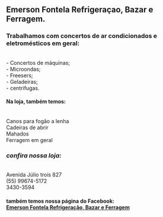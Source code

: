 <!doctype html>
 <html>
   <body>
    <p><h2><strong>Emerson Fontela Refrigeraçao, Bazar e Ferragem.</strong></h2></p>
    <p><h3>Trabalhamos com concertos de ar condicionados e eletromésticos em geral:</h3><br>
    - Concertos de máquinas;<br>
    - Microondas;<br>
    - Freesers;<br>
    - Geladeiras;<br>
    - centrifugas.
    <h4>Na loja, também temos:</h4><br>
    Canos para fogão a lenha<br>
    Cadeiras de abrir<br>
    Mahados<br>
    Ferragem em geral<br>
    <strong><em><h3>confira nossa loja:</h3></em></strong><br>
     Avenida Júlio troís 827<br>
     (55) 99674-5172<br>
     3430-3594<br>
     <h4>também temos nossa página do Facebook:<br>
      <a href="https://www.facebook.com/emersonlfontela.18">Emerson Fontela Refrigeração, Bazar e Ferragem</a>
    </p>
   </body>
     </html>
